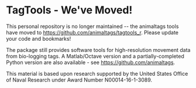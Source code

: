 # TagTools - We've Moved!

This personal repository is no longer maintained -- the animaltags tools have moved to <https://github.com/animaltags/tagtools_r>. Please update your code and bookmarks!

The package still provides software tools for high-resolution movement data from bio-logging tags. A Matlab/Octave version and a partially-completed Python version are also available - see <https://github.com/animaltags>.

This material is based upon research supported by the United States Office of Naval Research under Award Number N00014-16-1-3089.
